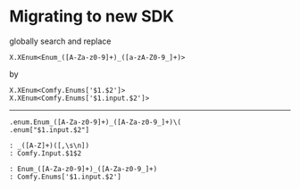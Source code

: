 # Migrating to new SDK


globally search and replace

```
X.XEnum<Enum_([A-Za-z0-9]+)_([a-zA-Z0-9_]+)>
```
by
```
X.XEnum<Comfy.Enums['$1.$2']>
X.XEnum<Comfy.Enums['$1.input.$2']>
```

-----------


<!-- ui.enum.Enum_LatentUpscale_crop -->
<!-- "Comfy.Base.LatentUpscale.crop" -->
```
.enum.Enum_([A-Za-z0-9]+)_([A-Za-z0-9_]+)\(
.enum["$1.input.$2"]

```


```
: _([A-Z]+)([,\s\n])
: Comfy.Input.$1$2
```


```
: Enum_([A-Za-z0-9]+)_([A-Za-z0-9_]+)
: Comfy.Enums['$1.input.$2']
```